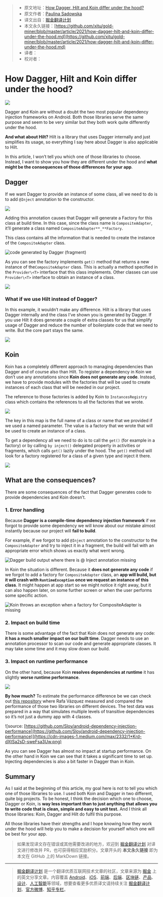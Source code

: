 > * 原文地址：[How Dagger, Hilt and Koin differ under the hood?](https://proandroiddev.com/how-dagger-hilt-and-koin-differ-under-the-hood-c3be1a2959d7)
> * 原文作者：[Paulina Sadowska](https://medium.com/@PaulinaSadowska)
> * 译文出自：[掘金翻译计划](https://github.com/xitu/gold-miner)
> * 本文永久链接：[https://github.com/xitu/gold-miner/blob/master/article/2021/how-dagger-hilt-and-koin-differ-under-the-hood.md](https://github.com/xitu/gold-miner/blob/master/article/2021/how-dagger-hilt-and-koin-differ-under-the-hood.md)
> * 译者：
> * 校对者：

# How Dagger, Hilt and Koin differ under the hood?

![](https://cdn-images-1.medium.com/max/7186/1*inIehvxU_kZ5kEAR1ln0tA.png)

Dagger and Koin are without a doubt the two most popular dependency injection frameworks on Android. Both those libraries serve the same purpose and seem to be very similar but they both work quite differently under the hood.

**And what about Hilt?** Hilt is a library that uses Dagger internally and just simplifies its usage, so everything I say here about Dagger is also applicable to Hilt.

In this article, I won’t tell you which one of those libraries to choose. Instead, I want to show you how they are different under the hood and **what might be the consequences of those differences for your app**.

## Dagger

If we want Dagger to provide an instance of some class, all we need to do is to add `@Inject` annotation to the constructor.

![](https://cdn-images-1.medium.com/max/2420/1*i4L9ygcw9OR9t_vM--dHzQ.png)

Adding this annotation causes that Dagger will generate a Factory for this class at build time. In this case, since the class name is `CompositeAdapter`, it’ll generate a class named `CompositeAdapter**_**Factory`.

This class contains all the information that is needed to create the instance of the `CompositeAdapter` class.

![code generated by Dagger (fragment)](https://cdn-images-1.medium.com/max/3240/1*efDF_mkL0ErVXeg83BCghg.png)

As you can see the factory implements `get()` method that returns a new instance of the`CompositeAdapter` class. This is actually a method specified in the `Provider\<T>` interface that this class implements. Other classes can use `Provider\<T>` interface to obtain an instance of a class.

![](https://cdn-images-1.medium.com/max/2664/1*zA4mSvWmvCd7jt-AfoMbXw.png)

### What if we use Hilt instead of Dagger?

In this example, it wouldn’t make any difference. Hilt is a library that uses Dagger internally and the class I’ve shown you is generated by Dagger. If you use Hilt it does generate a couple of extra classes for us that simplify usage of Dagger and reduce the number of boilerplate code that we need to write. But the core part stays the same.

![](https://cdn-images-1.medium.com/max/3340/1*zXxqXzl7dZjAeN6CFz9zgw.png)

## Koin

Koin has a completely different approach to managing dependencies than Dagger and of course also than Hilt. To register a dependency in Koin we don’t use any annotations since **Koin does not generate any code**. Instead, we have to provide modules with the factories that will be used to create instances of each class that will be needed in our project.

The reference to those factories is added by Koin to `InstancesRegistry` class which contains the references to all the factories that we wrote.

![](https://cdn-images-1.medium.com/max/3336/1*XyDFpT26VnVQ4pbfShc1hQ.png)

The key in this map is the full name of a class or name that we provided if we used a named parameter. The value is a factory that we wrote that will be used to create an instance of a class.

To get a dependency all we need to do is to call the `get()` (for example in a factory) or by calling `by inject()` delegated property in activities or fragments, which calls `get()` lazily under the hood. The `get()` method will look for a factory registered for a class of a given type and inject it there.

![](https://cdn-images-1.medium.com/max/3140/1*H7AAyPRwZFTXQqX44UuhIA.png)

## What are the consequences?

There are some consequences of the fact that Dagger generates code to provide dependencies and Koin doesn’t.

### 1. Error handling

Because **Dagger is a compile-time dependency injection framework** if we forgot to provide some dependency we will know about our mistake almost instantly because our project will **fail to build**.

For example, if we forgot to add `@Inject` annotation to the constructor to the `CompositeAdapter` and try to inject it in a fragment, the build will fail with an appropriate error which shows us exactly what went wrong.

![Dagger build output where there is @ Inject annotation missing](https://cdn-images-1.medium.com/max/3628/1*VLDmTJ1ZRpQPg_AHGffapw.png)

In Koin the situation is different. Because it **does not generate any code** if we forgot to add a factory for `CompositeAdapter` class, an **app will build, but it will crash with `RuntimeException` once we request an instance of this class**. It might happen at app start so we might notice it right away, but it can also happen later, on some further screen or when the user performs some specific action.

![Koin throws an exception when a factory for CompositeAdapter is missing](https://cdn-images-1.medium.com/max/3560/1*VObvkpv2KSdB6vbX-xIIxQ.png)

### 2. Impact on build time

There is some advantage of the fact that Koin does not generate any code: **it has a much smaller impact on our built time**. Dagger needs to use an annotation processor to scan our code and generate appropriate classes. It may take some time and it may slow down our build.

### 3. Impact on runtime performance

On the other hand, because Koin **resolves dependencies at runtime** it has slightly **worse runtime performance**.

![](https://cdn-images-1.medium.com/max/3016/1*eZc3sHc0KXNjTe9cXVMkCA.png)

**By how much?** To estimate the performance difference be we can check out [this repository](https://github.com/Sloy/android-dependency-injection-performance) where Rafa Vázquez measured and compared the performance of those two libraries on different devices. The test data was prepared in a way that simulates multiple levels of transitive dependencies so it’s not just a dummy app with 4 classes.

![source: [https://github.com/Sloy/android-dependency-injection-performance](https://github.com/Sloy/android-dependency-injection-performance)](https://cdn-images-1.medium.com/max/2332/1*Krd-dXtSa2sD-sweFsa3Uw.png)

As you can see Dagger has almost no impact at startup performance. On the other hand in Koin we can see that it takes a significant time to set up. Injecting dependencies is also a bit faster in Dagger than in Koin.

## Summary

As I said at the beginning of this article, my goal here is not to tell you which one of those libraries to use. I used both Koin and Dagger in two different, quite big projects. To be honest, I think the decision which one to choose, Dagger or Koin, is **way less important than to just anything that allows you to write code that is clean, simple and easy to unit test.** And I think all those libraries: Koin, Dagger and Hilt do fulfil this purpose.

All those libraries have their strengths and I hope knowing how they work under the hood will help you to make a decision for yourself which one will be best for your app.

> 如果发现译文存在错误或其他需要改进的地方，欢迎到 [掘金翻译计划](https://github.com/xitu/gold-miner) 对译文进行修改并 PR，也可获得相应奖励积分。文章开头的 **本文永久链接** 即为本文在 GitHub 上的 MarkDown 链接。

---

> [掘金翻译计划](https://github.com/xitu/gold-miner) 是一个翻译优质互联网技术文章的社区，文章来源为 [掘金](https://juejin.im) 上的英文分享文章。内容覆盖 [Android](https://github.com/xitu/gold-miner#android)、[iOS](https://github.com/xitu/gold-miner#ios)、[前端](https://github.com/xitu/gold-miner#前端)、[后端](https://github.com/xitu/gold-miner#后端)、[区块链](https://github.com/xitu/gold-miner#区块链)、[产品](https://github.com/xitu/gold-miner#产品)、[设计](https://github.com/xitu/gold-miner#设计)、[人工智能](https://github.com/xitu/gold-miner#人工智能)等领域，想要查看更多优质译文请持续关注 [掘金翻译计划](https://github.com/xitu/gold-miner)、[官方微博](http://weibo.com/juejinfanyi)、[知乎专栏](https://zhuanlan.zhihu.com/juejinfanyi)。
